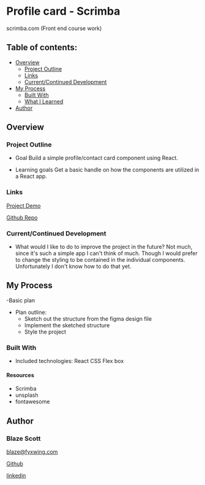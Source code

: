 # Profile card - Scrimba

scrimba.com (Front end course work)

## Table of contents:

- [Overview](#overview) 
  - [Project Outline](#project-outline)
  - [Links](#links)
  - [Current/Continued Development](#current/continued-development)
- [My Process](#my-process)
  - [Built With](#built-with)
  - [What I Learned](#what-i-learned)
- [Author](#author)


## Overview

### Project Outline

- Goal
  Build a simple profile/contact card component using React.

- Learning goals
  Get a basic handle on how the components are utilized in a React app.

### Links

[Project Demo](Demo.Url)

[Github Repo](https://github.com/ablueblaze/Scrimba-Profile-Card-Component)

### Current/Continued Development

- What would I like to do to improve the project in the future?
  Not much, since it's such a simple app I can't think of much.
  Though I would prefer to change the styling to be contained in the individual components. Unfortunately I don't know how to do that yet.


## My Process

-Basic plan
  - Plan outline:
    - Sketch out the structure from the figma design file
    - Implement the sketched structure
    - Style the project


### Built With

- Included technologies:
  React
  CSS
  Flex box

#### Resources

- Scrimba
- unsplash
- fontawesome


## Author

### Blaze Scott

<blaze@fyxwing.com>

[Github](https://github.com/ablueblaze)

[linkedin](https://www.linkedin.com/in/blaze-scott-3672b891/)